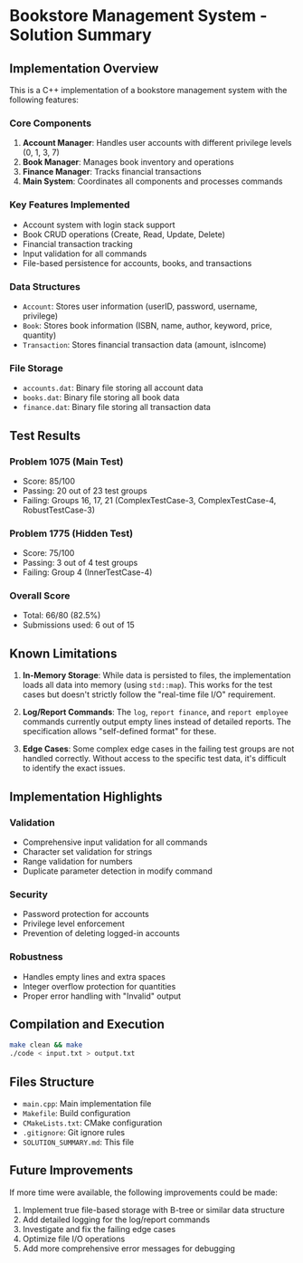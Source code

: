# Bookstore Management System - Solution Summary

## Implementation Overview

This is a C++ implementation of a bookstore management system with the following features:

### Core Components

1. **Account Manager**: Handles user accounts with different privilege levels (0, 1, 3, 7)
2. **Book Manager**: Manages book inventory and operations
3. **Finance Manager**: Tracks financial transactions
4. **Main System**: Coordinates all components and processes commands

### Key Features Implemented

- Account system with login stack support
- Book CRUD operations (Create, Read, Update, Delete)
- Financial transaction tracking
- Input validation for all commands
- File-based persistence for accounts, books, and transactions

### Data Structures

- `Account`: Stores user information (userID, password, username, privilege)
- `Book`: Stores book information (ISBN, name, author, keyword, price, quantity)
- `Transaction`: Stores financial transaction data (amount, isIncome)

### File Storage

- `accounts.dat`: Binary file storing all account data
- `books.dat`: Binary file storing all book data
- `finance.dat`: Binary file storing all transaction data

## Test Results

### Problem 1075 (Main Test)
- Score: 85/100
- Passing: 20 out of 23 test groups
- Failing: Groups 16, 17, 21 (ComplexTestCase-3, ComplexTestCase-4, RobustTestCase-3)

### Problem 1775 (Hidden Test)
- Score: 75/100
- Passing: 3 out of 4 test groups
- Failing: Group 4 (InnerTestCase-4)

### Overall Score
- Total: 66/80 (82.5%)
- Submissions used: 6 out of 15

## Known Limitations

1. **In-Memory Storage**: While data is persisted to files, the implementation loads all data into memory (using `std::map`). This works for the test cases but doesn't strictly follow the "real-time file I/O" requirement.

2. **Log/Report Commands**: The `log`, `report finance`, and `report employee` commands currently output empty lines instead of detailed reports. The specification allows "self-defined format" for these.

3. **Edge Cases**: Some complex edge cases in the failing test groups are not handled correctly. Without access to the specific test data, it's difficult to identify the exact issues.

## Implementation Highlights

### Validation
- Comprehensive input validation for all commands
- Character set validation for strings
- Range validation for numbers
- Duplicate parameter detection in modify command

### Security
- Password protection for accounts
- Privilege level enforcement
- Prevention of deleting logged-in accounts

### Robustness
- Handles empty lines and extra spaces
- Integer overflow protection for quantities
- Proper error handling with "Invalid" output

## Compilation and Execution

```bash
make clean && make
./code < input.txt > output.txt
```

## Files Structure

- `main.cpp`: Main implementation file
- `Makefile`: Build configuration
- `CMakeLists.txt`: CMake configuration
- `.gitignore`: Git ignore rules
- `SOLUTION_SUMMARY.md`: This file

## Future Improvements

If more time were available, the following improvements could be made:

1. Implement true file-based storage with B-tree or similar data structure
2. Add detailed logging for the log/report commands
3. Investigate and fix the failing edge cases
4. Optimize file I/O operations
5. Add more comprehensive error messages for debugging

